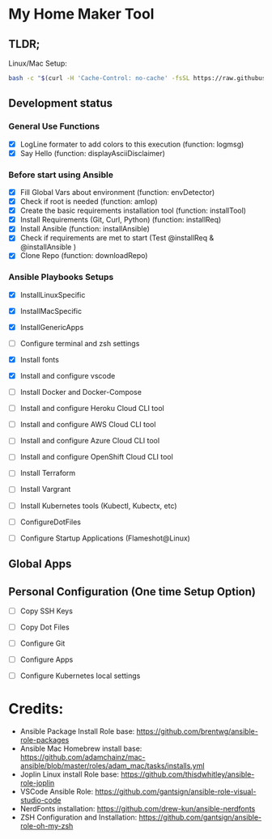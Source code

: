 # My Home Maker Tool

## TLDR; 

Linux/Mac Setup:

```bash
bash -c "$(curl -H 'Cache-Control: no-cache' -fsSL https://raw.githubusercontent.com/daco-tech/myHomeMaker/master/installLinuxMac.sh)"
```

## Development status

### General Use Functions

- [x] LogLine formater to add colors to this execution (function: logmsg)
- [x] Say Hello (function: displayAsciiDisclaimer)

### Before start using Ansible


- [x] Fill Global Vars about environment (function: envDetector)
- [x] Check if root is needed (function: amIop)
- [x] Create the basic requirements installation tool (function: installTool)
- [x] Install Requirements (Git, Curl, Python) (function: installReq)
- [x] Install Ansible (function: installAnsible)
- [x] Check if requirements are met to start (Test @installReq & @installAnsible )
- [x] Clone Repo (function: downloadRepo)

### Ansible Playbooks Setups

- [x] InstallLinuxSpecific
- [x] InstallMacSpecific
- [x] InstallGenericApps
- [ ] Configure terminal and zsh settings
- [x] Install fonts
- [x] Install and configure vscode
- [ ] Install Docker and Docker-Compose
- [ ] Install and configure Heroku Cloud CLI tool
- [ ] Install and configure AWS Cloud CLI tool
- [ ] Install and configure Azure Cloud CLI tool
- [ ] Install and configure OpenShift Cloud CLI tool
- [ ] Install Terraform
- [ ] Install Vargrant
- [ ] Install Kubernetes tools (Kubectl, Kubectx, etc)
- [ ] ConfigureDotFiles
- [ ] Configure Startup Applications (Flameshot@Linux)




## Global Apps



## Personal Configuration (One time Setup Option)
- [ ] Copy SSH Keys
- [ ] Copy Dot Files
- [ ] Configure Git
- [ ] Configure Apps
- [ ] Configure Kubernetes local settings



# Credits:

- Ansible Package Install Role base: https://github.com/brentwg/ansible-role-packages
- Ansible Mac Homebrew install base: https://github.com/adamchainz/mac-ansible/blob/master/roles/adam_mac/tasks/installs.yml
- Joplin Linux install Role base: https://github.com/thisdwhitley/ansible-role-joplin
- VSCode Ansible Role: https://github.com/gantsign/ansible-role-visual-studio-code
- NerdFonts installation: https://github.com/drew-kun/ansible-nerdfonts
- ZSH Configuration and Installation: https://github.com/gantsign/ansible-role-oh-my-zsh


